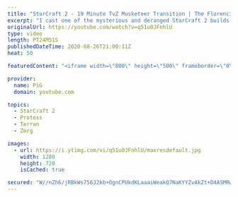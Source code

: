 ```yaml
---
title: "StarCraft 2 - 19 Minute TvZ Musketeer Transition | The Florencio Files #158"
excerpt: "I cast one of the mysterious and deranged StarCraft 2 builds of the one and only, Florencio, the dude that invented the Protoss proxy nexus recall rush. Get ready for a crazy Terran versus Zerg musketeer transition!  Florencio Files Playlist: https://www.youtube.com/playlist?list=PLFUDU8AOevUfznFLMRCxI0ez9HZTyL6Tk"
originalUrl: https://youtube.com/watch?v=q51u0JFnhlU
type: video
length: PT24M51S
publishedDateTime: 2020-08-26T21:00:11Z
heat: 50

featuredContent: "<iframe width=\"800\" height=\"500\" frameborder=\"0\" src=\"https://www.youtube.com/embed/q51u0JFnhlU\" allow=\"accelerometer; autoplay; encrypted-media; gyroscope; picture-in-picture\" allowfullscreen></iframe>"

provider:
  name: PiG
  domain: youtube.com

topics:
  - StarCraft 2
  - Protoss
  - Terran
  - Zerg

images:
  - url: https://i.ytimg.com/vi/q51u0JFnhlU/maxresdefault.jpg
    width: 1280
    height: 720
    isCached: true

secured: "W//nZh6/jRBkWs756J2kb+OgnCPUkdKLaaaiWeakQ7NaKYYZvAkZt+D4ASMRwmb9501kJyOKBkJqQGxVrROsVVIMHeH66EwbId3ZfKikClRvXe8jb9PbPTyknobiP0atyspUbbY9dEBd+hMKm6DQWO8KSvk1FO7dbbZF3scmmv6roRJsm1VwkIH3vM0l1QOxIzYWmePmfec6832JpdevRST2A7S6fNTJzImWLRE89OQTpmxF4buGqgPibaa3pw/7GlXneOQ/tqLK8mztOr6zXAEsgJv3nhhPymrRC3M+gFtdJXvyyI2FZezZX1ZDfDnHuJeCVKudMRttz1Er8CVtVR4/0pJl8c4p26Cnh+4FxjYLN/E63lstiFQppxatqSOrCRI+FyxXT6q1nbohLSIOyLwTpSID4boPHMJf8TvAgsI=;Nfhm/B49qzNa+l6KXaqH5g=="
---
```


